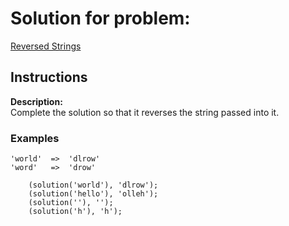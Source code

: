# Solution for problem:

[Reversed Strings](https://www.codewars.com/kata/5168bb5dfe9a00b126000018/)

## Instructions

**Description:**  
Complete the solution so that it reverses the string passed into it.

### Examples

```plaintext
'world'  =>  'dlrow'
'word'   =>  'drow'
```

```plaintext
    (solution('world'), 'dlrow');
    (solution('hello'), 'olleh');
    (solution(''), '');
    (solution('h'), 'h');
```
